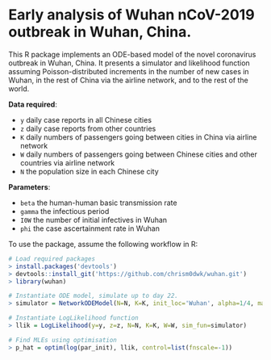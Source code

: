 # Early analysis of Wuhan nCoV-2019 outbreak in Wuhan, China.

This R package implements an ODE-based model of the novel coronavirus
outbreak in Wuhan, China.  It presents a simulator and likelihood function
assuming Poisson-distributed increments in the number of new cases in Wuhan,
in the rest of China via the airline network, and to the rest of the world.

__Data required__: 

* `y` daily case reports in all Chinese cities
* `z` daily case reports from other countries
* `K` daily numbers of passengers going between cities in China via airline network
* `W` daily numbers of passengers going between Chinese cities and other countries via airline network
* `N` the population size in each Chinese city
    
__Parameters__:

* `beta` the human-human basic transmission rate
* `gamma` the infectious period
* `I0W` the number of initial infectives in Wuhan
* `phi` the case ascertainment rate in Wuhan
    
To use the package, assume the following workflow in R:

````r
# Load required packages
> install.packages('devtools')
> devtools::install_git('https://github.com/chrism0dwk/wuhan.git')
> library(wuhan)

# Instantiate ODE model, simulate up to day 22.
> simulator = NetworkODEModel(N=N, K=K, init_loc='Wuhan', alpha=1/4, max_t=22) 

# Instantiate LogLikelihood function
> llik = LogLikelihood(y=y, z=z, N=N, K=K, W=W, sim_fun=simulator)

# Find MLEs using optimisation
> p_hat = optim(log(par_init), llik, control=list(fnscale=-1))
````
